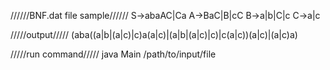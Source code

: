 //////BNF.dat file sample//////
S->abaAC|Ca
A->BaC|B|cC
B->a|b|C|c
C->a|c



/////output/////
(aba((a|b|(a|c)|c)a(a|c)|(a|b|(a|c)|c)|c(a|c))(a|c)|(a|c)a)


/////run command/////
java Main /path/to/input/file
